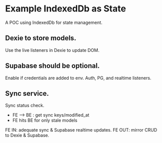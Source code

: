 # Example IndexedDb as State

A POC using IndexedDb for state management.

## Dexie to store models.

Use the live listeners in Dexie to update DOM.

## Supabase should be optional.

Enable if credentials are added to env.
Auth, PG, and realtime listeners.

## Sync service.

Sync status check.

- FE --> BE : get sync keys/modified_at
- FE hits BE for only stale models

FE IN: adequate sync & Supabase realtime updates.
FE OUT: mirror CRUD to Dexie & Supabase.
